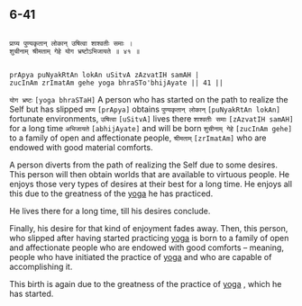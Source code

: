 ## 6-41


```shloka-sa

प्राप्य पुण्यकृतान् लोकान् उषित्वा शाश्वतीः समाः ।
शुचीनाम् श्रीमताम् गेहे योग भ्रष्टोऽभिजायते ॥ ४१ ॥

```
```shloka-sa-hk

prApya puNyakRtAn lokAn uSitvA zAzvatIH samAH |
zucInAm zrImatAm gehe yoga bhraSTo'bhijAyate || 41 ||

```
`योग भ्रष्टः` `[yoga bhraSTaH]` A person who has started on the path to realize the Self but has slipped `प्राप्य` `[prApya]` obtains `पुण्यकृतान् लोकान्` `[puNyakRtAn lokAn]` fortunate environments, `उषित्वा` `[uSitvA]` lives there `शाश्वतीः समाः` `[zAzvatIH samAH]` for a long time `अभिजायते` `[abhijAyate]` and will be born `शुचीनाम् गेहे` `[zucInAm gehe]` to a family of open and affectionate people, `श्रीमताम्` `[zrImatAm]` who are endowed with good material comforts.

<a name='greatness_of_yoga'></a>
A person diverts from the path of realizing the Self due to some desires. This person will then obtain worlds that are available to virtuous people. He enjoys those very types of desires at their best for a long time. He enjoys all this due to the greatness of the 
[yoga](yoga_state_of_being)
 he has practiced. 

He lives there for a long time, till his desires conclude. 

Finally, his desire for that kind of enjoyment fades away. Then, this person, who slipped after having started practicing 
[yoga](yoga_state_of_being)
 is born to a family of open and affectionate people who are endowed with good comforts – meaning, people who have initiated the practice of 
[yoga](yoga_state_of_being)
 and who are capable of accomplishing it. 

This birth is again due to the greatness of the practice of 
[yoga](yoga_state_of_being)
, which he has started.


